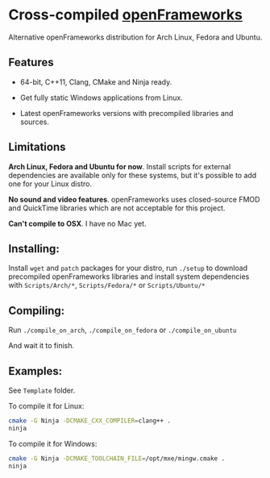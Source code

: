 Cross-compiled [openFrameworks][1]
==================================

Alternative openFrameworks distribution for Arch Linux, Fedora and Ubuntu.

Features
--------

 - 64-bit, C++11, Clang, CMake and Ninja ready.

 - Get fully static Windows applications from Linux.

 - Latest openFrameworks versions with precompiled libraries and sources.

Limitations
-----------

<b>Arch Linux, Fedora and Ubuntu for now</b>. Install scripts for external dependencies are available only for these systems, but it's possible to add one for your Linux distro.

<b>No sound and video features</b>. openFrameworks uses closed-source FMOD and QuickTime libraries which are not acceptable for this project.

<b>Can't compile to OSX</b>. I have no Mac yet.

Installing:
----------
Install ```wget``` and ```patch``` packages for your distro, run ```./setup``` to download precompiled openFrameworks libraries and install system dependencies with ```Scripts/Arch/*```, ```Scripts/Fedora/*``` or ```Scripts/Ubuntu/*```

Compiling:
---------
Run ```./compile_on_arch```, ```./compile_on_fedora``` or ```./compile_on_ubuntu```

And wait it to finish.

Examples:
--------
See ```Template``` folder.

To compile it for Linux:
```bash
cmake -G Ninja -DCMAKE_CXX_COMPILER=clang++ .
ninja
```

To compile it for Windows:
```bash
cmake -G Ninja -DCMAKE_TOOLCHAIN_FILE=/opt/mxe/mingw.cmake .
ninja
```


  [1]: https://github.com/openframeworks/openFrameworks

